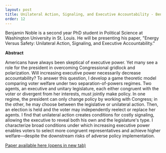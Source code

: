 ```yaml
---
layout: post
title: Unilateral Action, Signaling, and Executive Accountability - Benjamin Noble (WUSTL Political Science)
order: 12
---
```


Benjamin Noble is a second year PhD student in Political Science at Washington University in St. Louis.
He will be presenting his paper, "Energy Versus Safety: Unilateral Action, Signaling, and Executive Accountability."


**Abstract**

Americans have always been skeptical of executive power.
Yet many see a role for the president in overcoming Congressional gridlock and polarization.
Will increasing executive power necessarily decrease accountability?
To answer this question, I develop a game theoretic model comparing voter welfare under two separation-of-powers regimes.
Two agents, an executive and unitary legislature, each either congruent with the voter or divergent from her interests, must jointly make policy.
In one regime, the president can only change policy by working with Congress; in the other, he may choose between the legislative or unilateral action.
Then, an election is held and the voter may independently reelect or replace her agents.
I find that unilateral action creates conditions for costly signaling, allowing the executive to reveal both his own and the legislature's type.
I characterize broad conditions under which increasing executive power enables voters to select more congruent representatives and achieve higher welfare—despite the downstream risks of adverse policy implementation.

<a href="WUSTL-FTWS.github.io/papers/Energy_Safety_v4.pdf" target="_blank">Paper available here (opens in new tab)</a>

